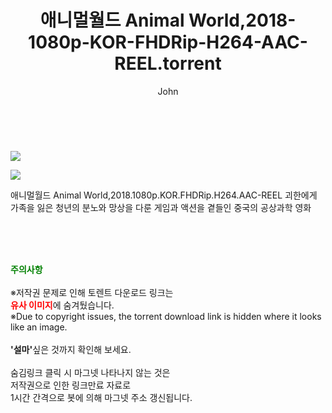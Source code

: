 ﻿---
layout: post
title:  "    애니멀월드 Animal World,2018-1080p-KOR-FHDRip-H264-AAC-REEL.torrent"
author: John
categories: [ 영화 ]
tags: [  ]
image: https://torrentrj54.com/uploadfile/full/566a3b27a5becf2ee9d72f898de0413989f66d22.jpg"/></p><p><img src="https://torrentrj54.com/uploadfile/full/939570a2f0b8d1fd0e8ba7746e823e1fb0416166.jpg 
description: "    애니멀월드 Animal World,2018-1080p-KOR-FHDRip-H264-AAC-REEL torrent 정보 공유"
toc: true
toc_sticky: true
---

<br>
<p><img src="https://torrentrj54.com/uploadfile/full/566a3b27a5becf2ee9d72f898de0413989f66d22.jpg"/></p><p><img src="https://torrentrj54.com/uploadfile/full/939570a2f0b8d1fd0e8ba7746e823e1fb0416166.jpg"/></p>
 애니멀월드 Animal World,2018.1080p.KOR.FHDRip.H264.AAC-REEL 괴한에게 가족을 잃은 청년의 분노와 망상을 다룬 게임과 액션을 곁들인 중국의 공상과학 영화 
    
<br><br><br>
<p data-ke-size="size16"><b><span style="color: green;">주의사항</span></b><br /><br />※저작권 문제로 인해 토렌트 다운로드 링크는<br /><b><span style="color: red;">유사 이미지</span></b>에 숨겨뒀습니다.<br />※Due to copyright issues, the torrent download link is hidden where it looks like an image.<br /><br /><b>'설마'</b>싶은 것까지 확인해 보세요.<br /><br />숨김링크 클릭 시 마그넷 나타나지 않는 것은<br />저작권으로 인한 링크만료 자료로<br />1시간 간격으로 봇에 의해 마그넷 주소 갱신됩니다.</p>
